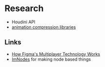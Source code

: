 # Research 

- Houdini API
- [animation compression libraries](https://github.com/nfrechette/acl)

## Links

- [How Figma's Multiplayer Technology Works](https://www.figma.com/blog/how-figmas-multiplayer-technology-works/)
- [ImNodes](https://github.com/rokups/ImNodes) for making node based things
